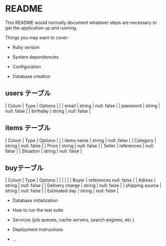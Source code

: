 # README

This README would normally document whatever steps are necessary to get the
application up and running.

Things you may want to cover:

* Ruby version

* System dependencies

* Configuration

* Database creation


 ## users テーブル

  | Colum    | Type     | Options      |
  |
  | email    | string   | null: false  |
  | password | string   | null: false  |
  | birthday | string   | null: false  |

 ## items テーブル

  | Colum       | Type        | Options      |
  |
  | items name  | string      | null: false  |
  | Category    | string      | null: false  |
  | Price       | string      | null: false  |
  | Seller      | references  | null: false  |
  | Situation   | string      | null: false  |

 ## buyテーブル

  | Colum            | Type        | Options      |
  |                  |             |              |
  | Buyer            | references   null: false   |
  | Adress           | string      | null: false  |
  | Delivery charge  | string      | null: false  |
  | shipping source  | string      | null: false  |
  | Estimated day    | string      | null: false  |


* Database initialization

* How to run the test suite

* Services (job queues, cache servers, search engines, etc.)

* Deployment instructions

* ...
